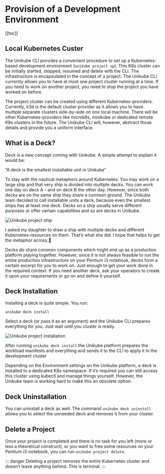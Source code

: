 # Provision of a Development Environment

[[toc]]

## Local Kubernetes Custer

The Unikube CLI provides a convenient procedure to set up a Kubernetes-based development environment (`unikube project up`). This K8s cluster can be initially started, stopped, resumed and delete with the CLI. The infrastructure is encapsulated in the concept of a project. The Unikube CLI currently allows you to have at most one project cluster running at a time. If you need to work on another project, you need to stop the project you have worked on before.

The project cluster can be created using different Kubernetes-providers. Currently, k3d is the default cluster provider as it allows you to have multiple separate clusters side-by-side on one local machine. There will be other Kubernetes-providers like microk8s, minikube or dedicated remote K8s clusters in the future. The Unikube CLI will, however, abstract those details and provide you a uniform interface.

## What is a Deck?

Deck is a new concept coming with Unikube. A simple attempt to explain it would be:

“A deck is the smallest installable unit in Unikube”

To stay with the nautical metaphors around Kubernetes: You may work on a large ship and that very ship is divided into multiple decks. You can work one day on deck A - and on deck B the other day. However, since both decks are on the same ship they share a common ground. The Unikube team decided to call installable units a deck, because even the smallest ships has at least one deck. Decks on a ship usually serve different purposes or offer certain capabilities and so are decks in Unikube.

![Unikube project ship](/docs/img/project-unikube-ship.png)

I asked my daughter to draw a ship with multiple decks and different Kubernetes-resources on them. That’s what she did. I hope that helps to get the metaphor across.

Decks do share common components which might end up as a production platform playing together. However, since it is not always feasible to run the entire production infrastructure on your Pentium i3 notebook, decks form a certain excerpt for you to work on. Just enough to get your work done in the required context. If you need another deck, ask your operators to create it upon your requirements or go on and define it yourself.

## Deck Installation

Installing a deck is quite simple. You run:

```shell
unikube deck install
```

Select a deck (or pass it as an argument) and the Unikube CLI prepares everything for you. Just wait until you cluster is ready.

![Unikube project installation](/docs/img/project-unikube-install.png)

After running `unikube deck install` the Unikube platform prepares the workload manifests and everything and sends it to the CLI to apply it in the development cluster

Depending on the Environment settings on the Unikube platform, a deck is installed to a dedicated K8s namespace. If it’s required you can still access this cluster using kubectl and manage things yourself. However, the Unikube team is working hard to make this an obsolete option.

## Deck Uninstallation

You can uninstall a deck as well. The command `unikube deck uninstall` allows you to select the unneeded deck and removes it from your cluster.

## Delete a Project

Once your project is completed and there is no task for you left (more or less a theoretical construct), or you want to free some resources on your Pentium i3-notebook, you can run `unikube project delete`.

::: danger
Deleting a project removes the entire Kubernetes cluster and doesn’t leave anything behind. This is terminal.
:::
